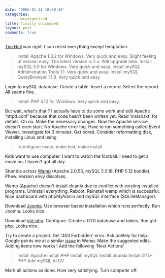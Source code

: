 ```yaml
---
date: '2006-01-31 18:59:38'
categories:
    - uncategorised
title: finally succumbed
layout: post
comments: true
---
```

[Tim Hall](http://oracle-base.blogspot.com/) was right. I can resist
everything except temptation.

> Install Apache 1.3.2 for Windows. Very quick and easy. Slight feeling
> of version envy. The latest version is 2.x. Will upgrade later.
> Install mySQL 5.0 for Windows. Very quick and easy. Install mySQL
> Administration Tools 1.1. Very quick and easy. Install mySQL
> QueryBrowser 1.1.9. Very quick and easy.

Login to mySQL database. Create a table. Insert a record. Select the
record. All seems fine.

> Install PHP 5.12 for Windows. Very quick and easy.

But wait, what's that ? I actually have to do some work and edit Apache
'httpd.conf' because that code hasn't been written yet. Read
'install.txt' for details. Oh no. Make the necessary changes. Now the
Apache service doesn't even start. No Apache error log. Have to run
something called Event Viewer. Investigate for 3 minutes. Get bored.
Consider reformatting disk, installing Linux and using

> ./configure; make; make test; make install

Kids want to use computer. I want to watch the football. I need to get a
move on. I haven't got all day.

Stumble across [Wamp](http://www.wampserver.com/en/) (Apache 2.0.55,
mySQL 5.0.18, PHP 5.12 bundle). Phew. Version envy dissolves.

Wamp (Apache) doesn't install cleanly due to conflict with existing
installed programs. Uninstall everything. Reboot. Reinstall wamp which
is successful. Nice dashboard with phpMyAdmin and mySQL interface
(SQLiteManager).

Download [Joomla](http://www.joomla.org/). Use browser based
installation which runs perfectly. Run Joomla. Looks nice.

Download [gtd-php](http://gtd-php.sourceforge.net/). Configure. Create a
GTD database and tables. Run gtd-php. Looks nice.

Try to create a project. Get '403 Forbidden' error. Ask politely for
help. Google points me at a similar
[issue](http://www.wampserver.com/phorum/read.php?f=2&i=3874&t=3874) in
Wamp. Make the suggested edits. Adding items now works ! Add the
following 'Next Actions'

> Install Apache Install PHP Install mySQL Install Joomla Install
> GTD-PHP Add mySQL to CV

Mark all actions as done. How very satisfying. Turn computer off.
